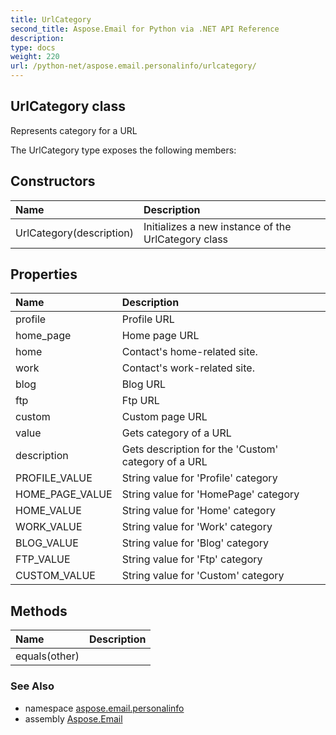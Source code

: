 ```yaml
---
title: UrlCategory
second_title: Aspose.Email for Python via .NET API Reference
description: 
type: docs
weight: 220
url: /python-net/aspose.email.personalinfo/urlcategory/
---
```


## UrlCategory class

Represents category for a URL

The UrlCategory type exposes the following members:
## Constructors
| Name | Description |
| :- | :- |
|UrlCategory(description)|Initializes a new instance of the UrlCategory class|
## Properties
| Name | Description |
| :- | :- |
|profile|Profile URL|
|home_page|Home page URL|
|home|Contact's home-related site.|
|work|Contact's work-related site.|
|blog|Blog URL|
|ftp|Ftp URL|
|custom|Custom page URL|
|value|Gets category of a URL|
|description|Gets description for the 'Custom' category of a URL|
|PROFILE_VALUE|String value for 'Profile' category|
|HOME_PAGE_VALUE|String value for 'HomePage' category|
|HOME_VALUE|String value for 'Home' category|
|WORK_VALUE|String value for 'Work' category|
|BLOG_VALUE|String value for 'Blog' category|
|FTP_VALUE|String value for 'Ftp' category|
|CUSTOM_VALUE|String value for 'Custom' category|
## Methods
| Name | Description |
| :- | :- |
|equals(other)|  |

### See Also

* namespace [aspose.email.personalinfo](/email/python-net/aspose.email.personalinfo/)
* assembly [Aspose.Email](/email/python-net/)

